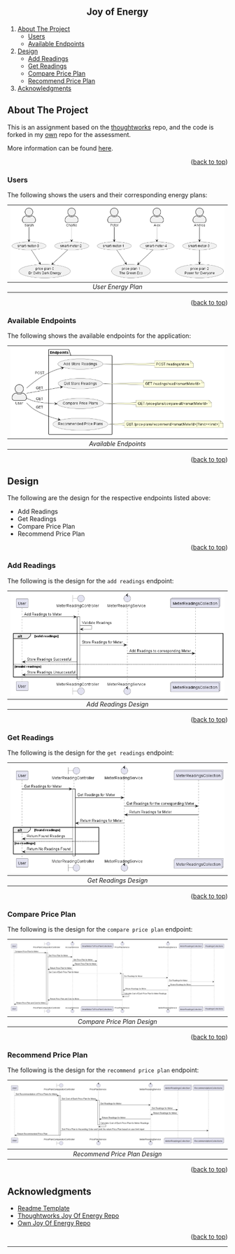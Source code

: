 <!-- Improved compatibility of back to top link: See: https://github.com/othneildrew/Best-README-Template/pull/73 -->
<div id="top"></div>

<!-- PROJECT LOGO -->
<br />
<div align="center">
  <h2 align="center">Joy of Energy</h2>
  <!--div>
    <img src="images/profile_pic.png" alt="Logo" width="80" height="80">
  </div-->
</div>

<!-- TABLE OF CONTENTS -->

<!-- ## Table of Contents -->

<ol>
    <li>
        <a href="#about-the-project">About The Project</a>
        <ul>
            <li><a href="#users">Users</a></li>
            <li><a href="#available-endpoints">Available Endpoints</a></li>
        </ul>
    </li>
    <li>
        <a href="#design">Design</a>
        <ul>
            <li><a href="#add-readings">Add Readings</a></li>
            <li><a href="#get-readings">Get Readings</a></li>
            <li><a href="#compare-price-plan">Compare Price Plan</a></li>
            <li><a href="#recommend-price-plan">Recommend Price Plan</a></li>
        </ul>
    </li>
    <!--li>
        <a href="#implementation">Implementation</a>
        <ul>
            <li><a href="#XXXX-implementation">XXXX</a></li>
        </ul>
    </li>
    <li>
        <a href="#testing">Testing</a>
        <ul>
            <li><a href="#unit-testing">Unit Testing</a></li>
            <li><a href="#integration-testing">Integration Testing</a></li>
        </ul>
    </li>
    <li>
        <a href="#Usage">Usage</a>
        <ul>
            <li><a href="#via-postman">Via Postman</a></li>
        </ul>
    </li>
    <li>
        <a href="#future-considerations">Future Considerations</a>
        <ul>
            <li><a href="#xxxxx">XXXXX</a></li>
        </ul>
    </li-->
    <li><a href="#acknowledgments">Acknowledgments</a></li>
</ol>

<!-- ABOUT THE PROJECT -->

## About The Project

This is an assignment based on the [thoughtworks][tw-project-repo] repo, and the code is forked in my [own][self-project-repo] repo for the assessment.

More information can be found [here][self-project-repo].

<p align="right">(<a href="#top">back to top</a>)</p>

### Users

The following shows the users and their corresponding energy plans:

| ![user-energy-plans][img-users] |
|:--:|
| *User Energy Plan* |

<p align="right">(<a href="#top">back to top</a>)</p>

### Available Endpoints

The following shows the available endpoints for the application:

| ![available-endpoints][img-available-endpoints] |
|:--:|
| *Available Endpoints* |

<p align="right">(<a href="#top">back to top</a>)</p>

## Design

The following are the design for the respective endpoints listed above:
* Add Readings
* Get Readings
* Compare Price Plan
* Recommend Price Plan

<p align="right">(<a href="#top">back to top</a>)</p>

### Add Readings

The following is the design for the `add readings` endpoint:

| ![add-readings][img-sequence-add-readings] |
|:--:|
| *Add Readings Design* |

<p align="right">(<a href="#top">back to top</a>)</p>

### Get Readings

The following is the design for the `get readings` endpoint:

| ![get-readings][img-sequence-get-readings] |
|:--:|
| *Get Readings Design* |

<p align="right">(<a href="#top">back to top</a>)</p>

### Compare Price Plan

The following is the design for the `compare price plan` endpoint:

| ![compare-price-plan][img-sequeunce-compare-plan] |
|:--:|
| *Compare Price Plan Design* |

<p align="right">(<a href="#top">back to top</a>)</p>

### Recommend Price Plan

The following is the design for the `recommend price plan` endpoint:

| ![recoomend-price-plan][img-sequeunce-recommend-plan] |
|:--:|
| *Recommend Price Plan Design* |

<p align="right">(<a href="#top">back to top</a>)</p>

<!-- ACKNOWLEDGMENTS -->

## Acknowledgments

- [Readme Template][template-resource]
- [Thoughtworks Joy Of Energy Repo][tw-project-repo]
- [Own Joy Of Energy Repo][self-project-repo]

<p align="right">(<a href="#top">back to top</a>)</p>

---

<!-- MARKDOWN LINKS & IMAGES -->

[template-resource]: https://github.com/othneildrew/Best-README-Template/blob/master/README.md

[self-project-repo]: https://github.com/D3vYuan/developer-joyofenergy-java
[tw-project-repo]: https://github.com/techops-recsys-lateral-hiring/developer-joyofenergy-java

[self-task]: https://docs.google.com/document/d/1TRL3VtUoCCngkp-LZB8UeOmsxSQM6BgclZ34hXX0F5Y

[ref-fix-gradlew-permission-denied]: https://copyprogramming.com/howto/why-when-i-use-github-actions-ci-for-a-gradle-project-i-face-gradlew-permission-denied-error

[img-users]: ./diagram/use-case.png
[img-available-endpoints]: ./diagram/available-endpoints.png
[img-sequence-add-readings]: ./diagram/sequence-1-add-readings.png
[img-sequence-get-readings]: ./diagram/sequence-2-get-readings.png
[img-sequeunce-compare-plan]: ./diagram/sequence-3-compare-price-plan.png
[img-sequeunce-recommend-plan]: ./diagram/sequence-4-recommend-price-plan.png